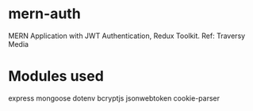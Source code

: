 # mern-auth
MERN Application with JWT Authentication, Redux Toolkit. Ref: Traversy Media

# Modules used
  express mongoose dotenv bcryptjs jsonwebtoken cookie-parser
